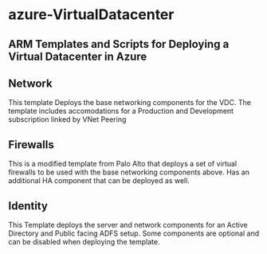 # azure-VirtualDatacenter
ARM Templates and Scripts for Deploying a Virtual Datacenter in Azure
---
## Network
This template Deploys the base networking components for the VDC. The template includes accomodations for a Production and Development subscription linked by VNet Peering

## Firewalls
This is a modified template from Palo Alto that deploys a set of virtual firewalls to be used with the base networking components above. Has an additional HA component that can be deployed as well.

## Identity
This Template deploys the server and network components for an Active Directory and Public facing ADFS setup. Some components are optional and can be disabled when deploying the template.
